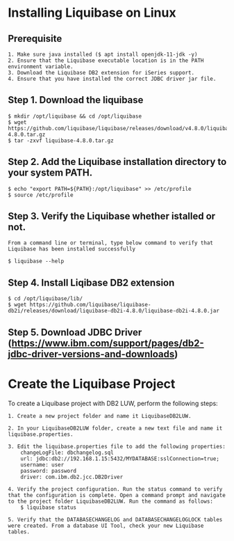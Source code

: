# Installing Liquibase on Linux

## Prerequisite
    1. Make sure java installed ($ apt install openjdk-11-jdk -y)
	2. Ensure that the Liquibase executable location is in the PATH environment variable.
	3. Download the Liquibase DB2 extension for iSeries support.
	4. Ensure that you have installed the correct JDBC driver jar file.

## Step 1. Download the liquibase
	$ mkdir /opt/liquibase && cd /opt/liquibase
	$ wget https://github.com/liquibase/liquibase/releases/download/v4.8.0/liquibase-4.8.0.tar.gz
	$ tar -zxvf liquibase-4.8.0.tar.gz

## Step 2. Add the Liquibase installation directory to your system PATH.
	$ echo "export PATH=${PATH}:/opt/liquibase" >> /etc/profile
	$ source /etc/profile

## Step 3. Verify the Liquibase whether istalled or not.
    From a command line or terminal, type below command to verify that Liquibase has been installed successfully

    $ liquibase --help

## Step 4. Install Liqibase DB2 extension
	$ cd /opt/liquibase/lib/
	$ wget https://github.com/liquibase/liquibase-db2i/releases/download/liquibase-db2i-4.8.0/liquibase-db2i-4.8.0.jar

## Step 5. Download JDBC Driver (https://www.ibm.com/support/pages/db2-jdbc-driver-versions-and-downloads)



# Create the Liquibase Project

To create a Liquibase project with DB2 LUW, perform the following steps:

	1. Create a new project folder and name it LiquibaseDB2LUW.

	2. In your LiquibaseDB2LUW folder, create a new text file and name it liquibase.properties.

	3. Edit the liquibase.properties file to add the following properties:
		changeLogFile: dbchangelog.sql
		url: jdbc:db2://192.168.1.15:5432/MYDATABASE:sslConnection=true;
		username: user
		password: password
		driver: com.ibm.db2.jcc.DB2Driver

	4. Verify the project configuration. Run the status command to verify that the configuration is complete. Open a command prompt and navigate to the project folder LiquibaseDB2LUW. Run the command as follows:
		$ liquibase status

	5. Verify that the DATABASECHANGELOG and DATABASECHANGELOGLOCK tables were created. From a database UI Tool, check your new Liquibase tables.
